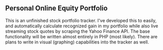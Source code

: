 ## Personal Online Equity Portfolio

This is an unfinished stock portfolio tracker. I've developed this to easily, and automatically calculate recognized gain in my portfolio while also live streaming stock quotes by scraping the Yahoo Finance API. The base functionality will be written almost entirely in PHP (most likely). There are plans to write in visual (graphing) capabilities into the tracker as well.
